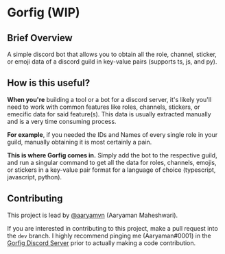# Gorfig (WIP)

## **Brief Overview**

A simple discord bot that allows you to obtain all the role, channel, sticker, or emoji data of a discord guild in key-value pairs (supports ts, js, and py).

## **How is this useful?**

**When you're** building a tool or a bot for a discord server, it's likely you'll need to work with common features like roles, channels, stickers, or emecific data for said feature(s). This data is usually extracted manually and is a very time consuming process.

**For example**, if you needed the IDs and Names of every single role in your guild, manually obtaining it is most certainly a pain.

**This is where Gorfig comes in.** Simply add the bot to the respective guild, and run a singular command to get all the data for roles, channels, emojis, or stickers in a key-value pair format for a language of choice (typescript, javascript, python).

## **Contributing**

This project is lead by <a href="https://twitter.com/aaryamvn">@aaryamvn</a> (Aaryaman Maheshwari).

If you are interested in contributing to this project, make a pull request into the `dev` branch. I highly recommend pinging me (Aaryaman#0001) in the <a href="">Gorfig Discord Server</a> prior to actually making a code contribution.
